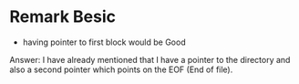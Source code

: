 # Remark Besic

* having pointer to first block would be Good

Answer: I have already mentioned that I have a pointer to the directory and also
a second pointer which points on the EOF (End of file).
